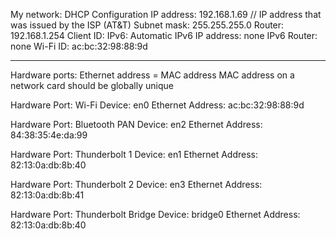 My network:
DHCP Configuration
IP address: 192.168.1.69  // IP address that was issued by the ISP (AT&T)
Subnet mask: 255.255.255.0
Router: 192.168.1.254
Client ID: 
IPv6: Automatic
IPv6 IP address: none
IPv6 Router: none
Wi-Fi ID: ac:bc:32:98:88:9d

---------------------------------------------------------
Hardware ports: 
    Ethernet address = MAC address
    MAC address on a network card should be globally unique

Hardware Port: Wi-Fi
Device: en0
Ethernet Address: ac:bc:32:98:88:9d

Hardware Port: Bluetooth PAN
Device: en2
Ethernet Address: 84:38:35:4e:da:99

Hardware Port: Thunderbolt 1
Device: en1
Ethernet Address: 82:13:0a:db:8b:40

Hardware Port: Thunderbolt 2
Device: en3
Ethernet Address: 82:13:0a:db:8b:41

Hardware Port: Thunderbolt Bridge
Device: bridge0
Ethernet Address: 82:13:0a:db:8b:40